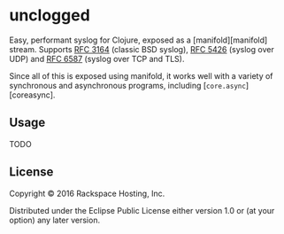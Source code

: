 # unclogged

Easy, performant syslog for Clojure, exposed as a [manifold][manifold]
stream. Supports [RFC 3164][RFC3164] (classic BSD syslog), [RFC 5426][RFC5426]
(syslog over UDP) and [RFC 6587][RFC6587] (syslog over TCP and TLS).

Since all of this is exposed using manifold, it works well with a variety of
synchronous and asynchronous programs, including [`core.async`][coreasync].

[RFC3164]: http://tools.ietf.org/html/rfc3164
[RFC5426]: http://tools.ietf.org/html/rfc5426
[RFC6587]: http://tools.ietf.org/html/rfc5426

## Usage

TODO

## License

Copyright © 2016 Rackspace Hosting, Inc.

Distributed under the Eclipse Public License either version 1.0 or (at
your option) any later version.
